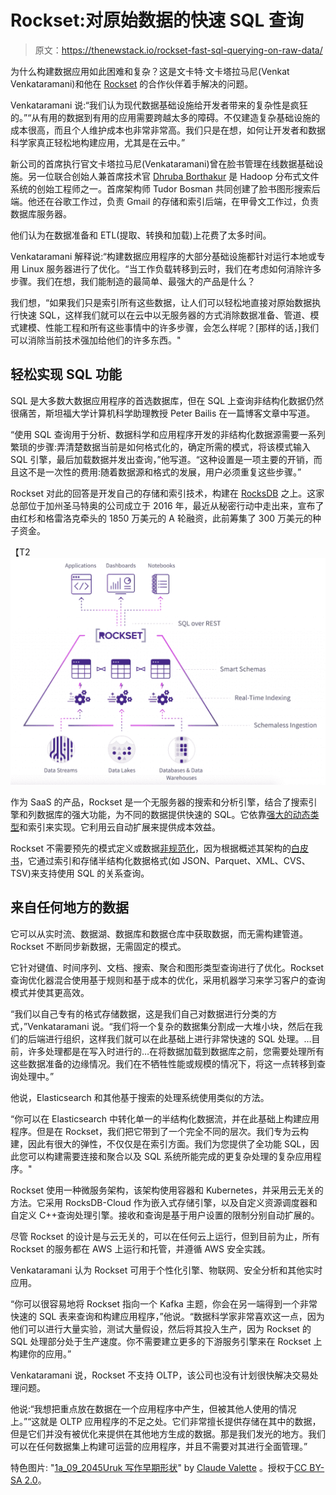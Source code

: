 # Rockset:对原始数据的快速 SQL 查询

> 原文：<https://thenewstack.io/rockset-fast-sql-querying-on-raw-data/>

为什么构建数据应用如此困难和复杂？这是文卡特·文卡塔拉马尼(Venkat Venkataramani)和他在 [Rockset](https://rockset.com/) 的合作伙伴着手解决的问题。

Venkataramani 说:“我们认为现代数据基础设施给开发者带来的复杂性是疯狂的。”“从有用的数据到有用的应用需要跨越太多的障碍。不仅建造复杂基础设施的成本很高，而且个人维护成本也非常非常高。我们只是在想，如何让开发者和数据科学家真正轻松地构建应用，尤其是在云中。”

新公司的首席执行官文卡塔拉马尼(Venkataramani)曾在脸书管理在线数据基础设施。另一位联合创始人兼首席技术官 [Dhruba Borthakur](https://github.com/dhruba) 是 Hadoop 分布式文件系统的创始工程师之一。首席架构师 Tudor Bosman 共同创建了脸书图形搜索后端。他还在谷歌工作过，负责 Gmail 的存储和索引后端，在甲骨文工作过，负责数据库服务器。

他们认为在数据准备和 ETL(提取、转换和加载)上花费了太多时间。

Venkataramani 解释说:“构建数据应用程序的大部分基础设施都针对运行本地或专用 Linux 服务器进行了优化。“当工作负载转移到云时，我们在考虑如何消除许多步骤。我们在想，我们能制造的最简单、最强大的产品是什么？

我们想，“如果我们只是索引所有这些数据，让人们可以轻松地直接对原始数据执行快速 SQL，这样我们就可以在云中以无服务器的方式消除数据准备、管道、模式建模、性能工程和所有这些事情中的许多步骤，会怎么样呢？[那样的话，]我们可以消除当前技术强加给他们的许多东西。"

## 轻松实现 SQL 功能

SQL 是大多数大数据应用程序的首选数据库，但在 SQL 上查询非结构化数据仍然很痛苦，斯坦福大学计算机科学助理教授 Peter Bailis 在一篇博客文章中写道。

“使用 SQL 查询用于分析、数据科学和应用程序开发的非结构化数据源需要一系列繁琐的步骤:弄清楚数据当前是如何格式化的，确定所需的模式，将该模式输入 SQL 引擎，最后加载数据并发出查询，”他写道。“这种设置是一项主要的开销，而且这不是一次性的费用:随着数据源和格式的发展，用户必须重复这些步骤。”

Rockset 对此的回答是开发自己的存储和索引技术，构建在 [RocksDB](https://rocksdb.org/) 之上。这家总部位于加州圣马特奥的公司成立于 2016 年，最近从秘密行动中走出来，宣布了由红杉和格雷洛克牵头的 1850 万美元的 A 轮融资，此前筹集了 300 万美元的种子资金。

【T2![](img/5e73d892bff84ffa9dc464fa57816f9b.png)

作为 SaaS 的产品，Rockset 是一个无服务器的搜索和分析引擎，结合了搜索引擎和列数据库的强大功能，为不同的数据提供快速的 SQL。它依靠[强大的动态类型](https://rockset.com/blog/dynamic-typing-in-sql/)和索引来实现。它利用云自动扩展来提供成本效益。

Rockset 不需要预先的模式定义或数据[非规范化](https://searchdatamanagement.techtarget.com/definition/denormalization)，因为根据概述其架构的[白皮书](https://rockset.com/whitepaper.pdf)，它通过索引和存储半结构化数据格式(如 JSON、Parquet、XML、CVS、TSV)来支持使用 SQL 的关系查询。

## 来自任何地方的数据

它可以从实时流、数据湖、数据库和数据仓库中获取数据，而无需构建管道。Rockset 不断同步新数据，无需固定的模式。

它针对键值、时间序列、文档、搜索、聚合和图形类型查询进行了优化。Rockset 查询优化器混合使用基于规则和基于成本的优化，采用机器学习来学习客户的查询模式并使其更高效。

“我们以自己专有的格式存储数据，这是我们自己对数据进行分类的方式，”Venkataramani 说。“我们将一个复杂的数据集分割成一大堆小块，然后在我们的后端进行组织，这样我们就可以在此基础上进行非常快速的 SQL 处理。…目前，许多处理都是在写入时进行的…在将数据加载到数据库之前，您需要处理所有这些数据准备的边缘情况。我们在不牺牲性能或规模的情况下，将这一点转移到查询处理中。”

他说，Elasticsearch 和其他基于搜索的处理系统使用类似的方法。

“你可以在 Elasticsearch 中转化单一的半结构化数据流，并在此基础上构建应用程序。但是在 Rockset，我们把它带到了一个完全不同的层次。我们专为云构建，因此有很大的弹性，不仅仅是在索引方面。我们为您提供了全功能 SQL，因此您可以构建需要连接和聚合以及 SQL 系统所能完成的更复杂处理的复杂应用程序。"

Rockset 使用一种微服务架构，该架构使用容器和 Kubernetes，并采用云无关的方法。它采用 RocksDB-Cloud 作为嵌入式存储引擎，以及自定义资源调度器和自定义 C++查询处理引擎。接收和查询是基于用户设置的限制分别自动扩展的。

尽管 Rockset 的设计是与云无关的，可以在任何云上运行，但到目前为止，所有 Rockset 的服务都在 AWS 上运行和托管，并遵循 AWS 安全实践。

Venkataramani 认为 Rockset 可用于个性化引擎、物联网、安全分析和其他实时应用。

“你可以很容易地将 Rockset 指向一个 Kafka 主题，你会在另一端得到一个非常快速的 SQL 表来查询和构建应用程序，”他说。“数据科学家非常喜欢这一点，因为他们可以进行大量实验，测试大量假设，然后将其投入生产，因为 Rockset 的 SQL 处理部分处于生产速度。你不需要建立更多的下游服务引擎来在 Rockset 上构建你的应用。”

Venkataramani 说，Rockset 不支持 OLTP，该公司也没有计划很快解决交易处理问题。

他说:“我想把重点放在数据在一个应用程序中产生，但被其他人使用的情况上。”“这就是 OLTP 应用程序的不足之处。它们非常擅长提供存储在其中的数据，但是它们并没有被优化来提供在其他地方生成的数据。那是我们发光的地方。我们可以在任何数据集上构建可运营的应用程序，并且不需要对其进行全面管理。”

特色图片: "[1a_09_2045Uruk 写作早期形状](https://www.flickr.com/photos/cvalette/9629292621/in/photolist-fEUDdz-5BjKbT-5BoWof-5BjLsX-5BoXyC-6GSLQf-bp8fCN-fJeZHo-5BoYVq-5Bp2bA-9mjVeh-6MzLDJ-6DANf3-5BjJv6-5Bp27o-7oh5dv-iQvCSF-bLFfgP-5BjHvV-5BoWp7-5BoXX1-5BjGFt-5BjHBr-5Bp3L1-5BjFSX-5BoYCJ-5BjM2r-5Bp1CW-5BjMvX-9dCmXR-4KXFce-9dFkH1-9Gafve-6srzZh-9dFCrq-9dCzQe-bp8ctd-5BoXwG-RhEM8G-5Bp52q-avjYzL-9dCiGV-VneGoT-9dCAjk-9dFfyC-9dCEsc-9dCgpe-5BoXA3-UWtpBG-dYUuzD)" by [Claude Valette](https://www.flickr.com/photos/cvalette/) 。授权于[CC BY-SA 2.0](https://creativecommons.org/licenses/by/2.0/)。

<svg xmlns:xlink="http://www.w3.org/1999/xlink" viewBox="0 0 68 31" version="1.1"><title>Group</title> <desc>Created with Sketch.</desc></svg>
